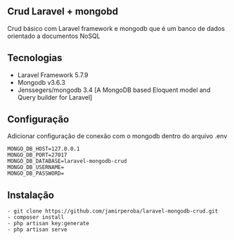 ## Crud Laravel + mongobd

Crud básico com Laravel framework e mongodb que é um banco de dados orientado a documentos NoSQL

## Tecnologias

- Laravel Framework 5.7.9
- Mongodb v3.6.3
- Jenssegers/mongodb 3.4 [A MongoDB based Eloquent model and Query builder for Laravel]

## Configuração

Adicionar configuração de conexão com o mongodb dentro do arquivo .env

    MONGO_DB_HOST=127.0.0.1
    MONGO_DB_PORT=27017
    MONGO_DB_DATABASE=laravel-mongodb-crud
    MONGO_DB_USERNAME=
    MONGO_DB_PASSWORD=

## Instalação

    - git clone https://github.com/jamirperoba/laravel-mongodb-crud.git
    - composer install
    - php artisan key:generate
    - php artisan serve


